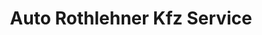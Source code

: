 ---
title: "Auto Rothlehner Kfz Service"
url: /pfaffenhofen-an-der-glonn/auto-rothlehner-kfz-service/
shop: Autowerkstatt
---